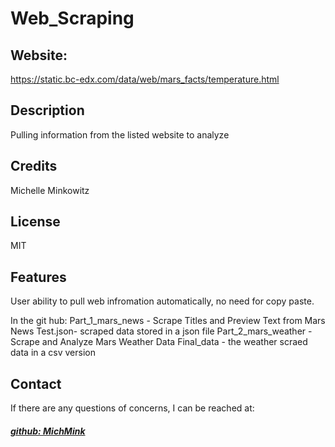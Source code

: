 # Web_Scraping

## Website: 
https://static.bc-edx.com/data/web/mars_facts/temperature.html

## Description
Pulling information from the listed website to analyze

## Credits
Michelle Minkowitz

## License
MIT

## Features
User ability to pull web infromation automatically, no need for copy paste.

In the git hub:
Part_1_mars_news - Scrape Titles and Preview Text from Mars News
Test.json- scraped data stored in a json file
Part_2_mars_weather - Scrape and Analyze Mars Weather Data
Final_data - the weather scraed data in a csv version


## Contact
If there are any questions of concerns, I can be reached at:
##### [github: MichMink](https://github.com/MichMink)
